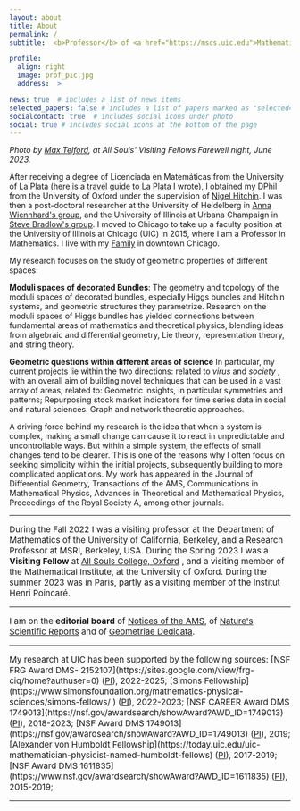 ```yaml
---
layout: about
title: About
permalink: /
subtitle:  <b>Professor</b> of <a href="https://mscs.uic.edu">Mathematics, Statistics, and Computer Science</a>, University of Illinois Chicago

profile:
  align: right
  image: prof_pic.jpg
  address:  >

news: true  # includes a list of news items
selected_papers: false # includes a list of papers marked as "selected={true}"
socialcontact: true  # includes social icons under photo
social: true # includes social icons at the bottom of the page
---
```


<!-- Google tag (gtag.js) -->
<script async src="https://www.googletagmanager.com/gtag/js?id=G-FZGCT9KEL3"></script>
<script>
  window.dataLayer = window.dataLayer || [];
  function gtag(){dataLayer.push(arguments);}
  gtag('js', new Date());

  gtag('config', 'G-FZGCT9KEL3');
</script>

<i> Photo by [Max Telford](https://www.ucl.ac.uk/biosciences/people/max-telford), at All Souls' Visiting Fellows Farewell night,  June 2023. </i>

After receiving a degree of Licenciada en Matemáticas from the University of La Plata (here is a [travel guide to La Plata](https://lauraschaposnik.github.io/laplata/) I wrote), I obtained my DPhil from the University of Oxford under the supervision of [Nigel Hitchin](https://people.maths.ox.ac.uk/hitchin/). I was then a post-doctoral researcher at the University of Heidelberg in [Anna Wiennhard's group](https://www.mathi.uni-heidelberg.de/%7Ewienhard/), and the University of Illinois at Urbana Champaign in [Steve Bradlow's group](https://faculty.math.illinois.edu/%7Ebradlow/bradlow_index2.html).  I moved to Chicago to take up a faculty position at the University of Illinois at Chicago (UIC) in 2015, where I  am a Professor in Mathematics.  I live with my [Family](https://lauraschaposnik.github.io/family/) in downtown Chicago. 

My research focuses on the study of geometric properties of different spaces: 

<b>Moduli spaces of decorated Bundles</b>: The geometry and topology of the moduli spaces of decorated bundles, especially Higgs bundles and Hitchin systems, and geometric structures they parametrize.  Research on  the moduli spaces of Higgs bundles has yielded connections between fundamental areas of mathematics and theoretical physics, blending ideas from algebraic and differential geometry, Lie theory, representation theory, and string theory.      


<b>Geometric questions within different areas of science</b> In particular, my current projects lie within the two directions: related to <i>virus</i> and <i>society</i> , with an overall aim of building novel techniques that can be used in a vast array of areas, related to: Geometric insights, in particular symmetries and patterns; Repurposing stock market indicators for time series data in social and natural sciences. Graph and network theoretic approaches. 
        
        
A driving force behind my research is the idea that when a system is complex, making a small change can cause it to react in unpredictable and uncontrollable ways. But within a simple system, the effects of small changes tend to be clearer. This is one of the reasons why I often focus on seeking simplicity within the initial projects, subsequently building to more complicated applications.   My  work has appeared in the Journal of Differential Geometry, Transactions of the AMS, Communications in Mathematical Physics, Advances in Theoretical and Mathematical Physics,  Proceedings of the Royal Society A, among other journals.


<hr>
<span style="font-size:15px">

During the Fall 2022 I was a visiting professor at the Department of Mathematics of the University of California, Berkeley, and a Research Professor at MSRI, Berkeley, USA. During the Spring 2023 I was a <b> Visiting Fellow</b> at <a href="https://www.asc.ox.ac.uk">All Souls College, Oxford</a> , and a visiting member of the Mathematical Institute, at the University of Oxford. During the summer 2023 was in Paris, partly as a visiting member of the Institut Henri Poincaré. 

<hr>
<span style="font-size:15px">

I am on the <b>editorial board</b> of [Notices of the AMS](https://www.ams.org/notices), of  [Nature's Scientific Reports](https://www.nature.com/srep/) and of [Geometriae Dedicata](https://www.springer.com/journal/10711/editors).  

<hr>
<span style="font-size:15px">
My research at UIC has been supported by the following sources: [NSF FRG Award DMS- 2152107](https://sites.google.com/view/frg-ciq/home?authuser=0) (<a href="https://sites.google.com/view/frg-ciq/home?authuser=0">PI</a>), 2022-2025; 
  [Simons Fellowship](https://www.simonsfoundation.org/mathematics-physical-sciences/simons-fellows/
) (<a href="https://ras.mit.edu/education-and-career-resources/glossary#term165">PI</a>), 2022-2023;
 [NSF CAREER Award DMS 1749013](https://nsf.gov/awardsearch/showAward?AWD_ID=1749013) (<a href="https://ras.mit.edu/education-and-career-resources/glossary#term165">PI</a>), 2018-2023;
[NSF  Award DMS 1749013](https://nsf.gov/awardsearch/showAward?AWD_ID=1749013) (<a href="https://ras.mit.edu/education-and-career-resources/glossary#term165">PI</a>), 2019;  
[Alexander von Humboldt Fellowship](https://today.uic.edu/uic-mathematician-physicist-named-humboldt-fellows) (<a href="https://ras.mit.edu/education-and-career-resources/glossary#term165">PI</a>), 2017-2019;
[NSF  Award DMS 1611835](https://www.nsf.gov/awardsearch/showAward?AWD_ID=1611835) (<a href="https://ras.mit.edu/education-and-career-resources/glossary#term165">PI</a>), 2015-2019;  
  <br>
</span>
<!--<span style="font-size:13px">
Note: my role is specified in parentheses, where PI = "Principal Investigator," Co-PI = "Co-Principal Investigator," and "KP=Key Person." 
</span>-->

<hr>
<span style="font-size:15px">